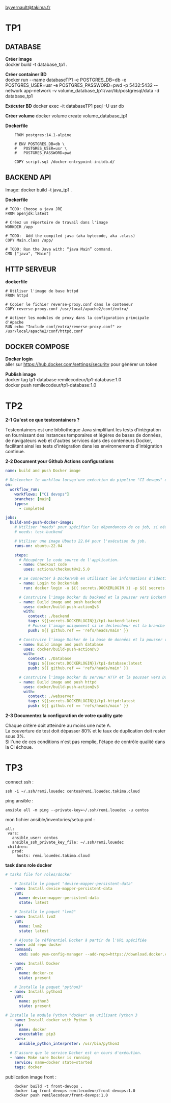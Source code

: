 byvernault@takima.fr
# TP1
## DATABASE

**Créer image**  
	docker build -t database_tp1 .

**Créer container BD**  
	docker run --name databaseTP1 -e POSTGRES_DB=db -e POSTGRES_USER=usr -e POSTGRES_PASSWORD=pwd -p 5432:5432 --network app-network -v volume_database_tp1:/var/lib/postgresql/data -d database_tp1

**Exécuter BD**
	docker exec -it databaseTP1 psql -U usr db

**Créer volume**
	docker volume create volume_database_tp1

**Dockerfile**
```
	FROM postgres:14.1-alpine

	# ENV POSTGRES_DB=db \
	#   POSTGRES_USER=usr \
	#   POSTGRES_PASSWORD=pwd

	COPY script.sql /docker-entrypoint-initdb.d/
```

## BACKEND API

Image: docker build -t java_tp1 .

**Dockerfile**  
```
# TODO: Choose a java JRE
FROM openjdk:latest

# Créez un répertoire de travail dans l'image
WORKDIR /app

# TODO:  Add the compiled java (aka bytecode, aka .class)
COPY Main.class /app/

# TODO: Run the Java with: “java Main” command.
CMD ["java", "Main"]
```
## HTTP SERVEUR
**dockerfile**  
```
# Utiliser l'image de base httpd
FROM httpd

# Copier le fichier reverse-proxy.conf dans le conteneur
COPY reverse-proxy.conf /usr/local/apache2/conf/extra/

# Activer les modules de proxy dans la configuration principale d'Apache
RUN echo "Include conf/extra/reverse-proxy.conf" >> /usr/local/apache2/conf/httpd.conf
```

## DOCKER COMPOSE  
**Docker login**  
	aller sur https://hub.docker.com/settings/security pour générer un token  

**Publish image**  
	docker tag tp1-database remilecodeur/tp1-database:1.0  
	docker push remilecodeur/tp1-database:1.0  


# TP2

**2-1 Qu'est ce que testcontainers ?**

Testcontainers est une bibliothèque Java simplifiant les tests d'intégration en fournissant des instances temporaires et légères de bases de données, de navigateurs web et d'autres services dans des conteneurs Docker, facilitant ainsi les tests d'intégration dans les environnements d'intégration continue.

**2-2 Document your Github Actions configurations**  
```yml
name: build and push Docker image

# Déclencher le workflow lorsqu'une exécution du pipeline "CI devops" est complétée sur la branche principale.
on:
  workflow_run:
    workflows: ["CI devops"]
    branches: [main]
    types:
      - completed

jobs:
  build-and-push-docker-image:
    # Utiliser "needs" pour spécifier les dépendances de ce job, si nécessaire.
    # needs: test-backend

    # Utiliser une image Ubuntu 22.04 pour l'exécution du job.
    runs-on: ubuntu-22.04

    steps:
      # Récupérer le code source de l'application.
      - name: Checkout code
        uses: actions/checkout@v2.5.0

      # Se connecter à DockerHub en utilisant les informations d'identification stockées dans les secrets
      - name: Login to DockerHub
        run: docker login -u ${{ secrets.DOCKERLOGIN }} -p ${{ secrets.DOCKERPWD }}

      # Construire l'image Docker du backend et la pousser vers DockerHub
      - name: Build image and push backend
        uses: docker/build-push-action@v3
        with:
          context: ./backend
          tags: ${{secrets.DOCKERLOGIN}}/tp1-backend:latest
          # Pousse l'image uniquement si le déclencheur est la branche principale
          push: ${{ github.ref == 'refs/heads/main' }}

      # Construire l'image Docker de la base de données et la pousser vers DockerHub
      - name: Build image and push database
        uses: docker/build-push-action@v3
        with:
          context: ./Database
          tags: ${{secrets.DOCKERLOGIN}}/tp1-database:latest
          push: ${{ github.ref == 'refs/heads/main' }}

      # Construire l'image Docker du serveur HTTP et la pousser vers DockerHub
      - name: Build image and push httpd
        uses: docker/build-push-action@v3
        with:
          context: ./webserver
          tags: ${{secrets.DOCKERLOGIN}}/tp1-httpd:latest
          push: ${{ github.ref == 'refs/heads/main' }}

```


**2-3 Documentez la configuration de votre quality gate**

Chaque critère doit atteindre au moins une note A.  
La couverture de test doit dépasser 80% et le taux de duplication doit rester sous 3%.  
Si l'une de ces conditions n'est pas remplie, l'étape de contrôle qualité dans la CI échoue.  

# TP3

connect ssh : 
```
ssh -i ~/.ssh/remi.louedec centos@remi.louedec.takima.cloud
```

ping ansible :  
```
ansible all -m ping --private-key=~/.ssh/remi.louedec -u centos
```

mon fichier ansible/inventories/setup.yml :
```
all:
 vars:
   ansible_user: centos
   ansible_ssh_private_key_file: ~/.ssh/remi.louedec
 children:
   prod:
     hosts: remi.louedec.takima.cloud
```
**task dans role docker**  
```yml
# tasks file for roles/docker

    # Installe le paquet "device-mapper-persistent-data"
  - name: Install device-mapper-persistent-data
    yum:
      name: device-mapper-persistent-data
      state: latest

    # Installe le paquet "lvm2"
  - name: Install lvm2
    yum:
      name: lvm2
      state: latest

    # Ajoute le référentiel Docker à partir de l'URL spécifiée
  - name: add repo docker
    command:
      cmd: sudo yum-config-manager --add-repo=https://download.docker.com/linux/centos/docker-ce.repo

  - name: Install Docker
    yum:
      name: docker-ce
      state: present

    # Installe le paquet "python3" 
  - name: Install python3
    yum:
      name: python3
      state: present

# Installe le module Python "docker" en utilisant Python 3
  - name: Install docker with Python 3
    pip:
      name: docker
      executable: pip3
    vars:
      ansible_python_interpreter: /usr/bin/python3

  # S'assure que le service Docker est en cours d'exécution.
  - name: Make sure Docker is running
    service: name=docker state=started
    tags: docker
```

publication image front :
```
	docker build -t front-devops .
	docker tag front-devops remilecodeur/front-devops:1.0  
	docker push remilecodeur/front-devops:1.0  
```
